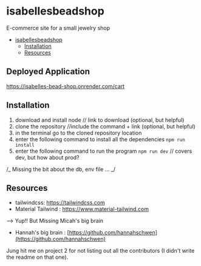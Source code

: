 # isabellesbeadshop

E-commerce site for a small jewelry shop

- [isabellesbeadshop](#isabellesbeadshop)
  - [Installation](#installation)
  - [Resources](#resources)

## Deployed Application

https://isabelles-bead-shop.onrender.com/cart

## Installation

1. download and install node // link to download (optional, but helpful)
2. clone the repository //include the command + link (optional, but helpful)
3. in the terminal go to the cloned repository location
4. enter the following command to install all the dependencies `npm run install`
5. enter the following command to run the program `npm run dev` // covers dev, but how about prod?

/_
Missing the bit about the db, env file ...
_/

## Resources

- tailwindcss: https://tailwindcss.com
- Material Tailwind : https://www.material-tailwind.com

--> Yup!! But Missing Micah's big brain

- Hannah's big brain : [https://github.com/hannahschwen](https://github.com/hannahschwen)

Jung hit me on project 2 for not listing out all the contributors (I didn't write the readme on that one).

